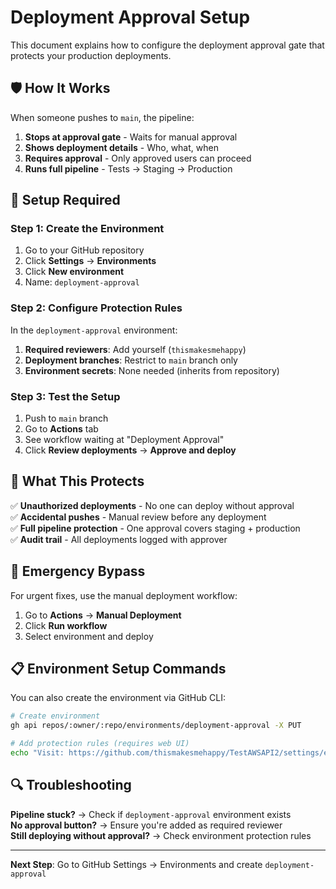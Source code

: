 # Deployment Approval Setup

This document explains how to configure the deployment approval gate that protects your production deployments.

## 🛡️ How It Works

When someone pushes to `main`, the pipeline:
1. **Stops at approval gate** - Waits for manual approval
2. **Shows deployment details** - Who, what, when
3. **Requires approval** - Only approved users can proceed
4. **Runs full pipeline** - Tests → Staging → Production

## 🔧 Setup Required

### Step 1: Create the Environment
1. Go to your GitHub repository
2. Click **Settings** → **Environments**
3. Click **New environment**
4. Name: `deployment-approval`

### Step 2: Configure Protection Rules
In the `deployment-approval` environment:

1. **Required reviewers**: Add yourself (`thismakesmehappy`)
2. **Deployment branches**: Restrict to `main` branch only
3. **Environment secrets**: None needed (inherits from repository)

### Step 3: Test the Setup
1. Push to `main` branch
2. Go to **Actions** tab
3. See workflow waiting at "Deployment Approval"
4. Click **Review deployments** → **Approve and deploy**

## 🎯 What This Protects

✅ **Unauthorized deployments** - No one can deploy without approval  
✅ **Accidental pushes** - Manual review before any deployment  
✅ **Full pipeline protection** - One approval covers staging + production  
✅ **Audit trail** - All deployments logged with approver  

## 🚨 Emergency Bypass

For urgent fixes, use the manual deployment workflow:
1. Go to **Actions** → **Manual Deployment**
2. Click **Run workflow**
3. Select environment and deploy

## 📋 Environment Setup Commands

You can also create the environment via GitHub CLI:

```bash
# Create environment
gh api repos/:owner/:repo/environments/deployment-approval -X PUT

# Add protection rules (requires web UI)
echo "Visit: https://github.com/thismakesmehappy/TestAWSAPI2/settings/environments"
```

## 🔍 Troubleshooting

**Pipeline stuck?** → Check if `deployment-approval` environment exists  
**No approval button?** → Ensure you're added as required reviewer  
**Still deploying without approval?** → Check environment protection rules  

---

**Next Step**: Go to GitHub Settings → Environments and create `deployment-approval`